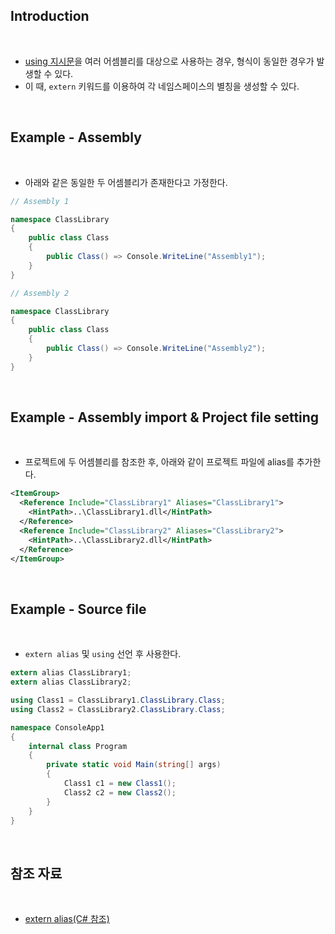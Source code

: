 ## Introduction

<br>

- [using 지시문](https://peponi-paradise.tistory.com/entry/C-Language-Using-directive)을 여러 어셈블리를 대상으로 사용하는 경우, 형식이 동일한 경우가 발생할 수 있다.
- 이 때, `extern` 키워드를 이용하여 각 네임스페이스의 별칭을 생성할 수 있다.

<br>

## Example - Assembly

<br>

- 아래와 같은 동일한 두 어셈블리가 존재한다고 가정한다.

```cs
// Assembly 1

namespace ClassLibrary
{
    public class Class
    {
        public Class() => Console.WriteLine("Assembly1");
    }
}
```

```cs
// Assembly 2

namespace ClassLibrary
{
    public class Class
    {
        public Class() => Console.WriteLine("Assembly2");
    }
}
```

<br>

## Example - Assembly import & Project file setting

<br>

- 프로젝트에 두 어셈블리를 참조한 후, 아래와 같이 프로젝트 파일에 alias를 추가한다.

```xml
<ItemGroup>
  <Reference Include="ClassLibrary1" Aliases="ClassLibrary1">
    <HintPath>..\ClassLibrary1.dll</HintPath>
  </Reference>
  <Reference Include="ClassLibrary2" Aliases="ClassLibrary2">
    <HintPath>..\ClassLibrary2.dll</HintPath>
  </Reference>
</ItemGroup>
```

<br>

## Example - Source file

<br>

- `extern alias` 및 `using` 선언 후 사용한다.

```cs
extern alias ClassLibrary1;
extern alias ClassLibrary2;

using Class1 = ClassLibrary1.ClassLibrary.Class;
using Class2 = ClassLibrary2.ClassLibrary.Class;

namespace ConsoleApp1
{
    internal class Program
    {
        private static void Main(string[] args)
        {
            Class1 c1 = new Class1();
            Class2 c2 = new Class2();
        }
    }
}
```

<br>

## 참조 자료

<br>

- [extern alias(C# 참조)](https://learn.microsoft.com/ko-kr/dotnet/csharp/language-reference/keywords/extern-alias)
